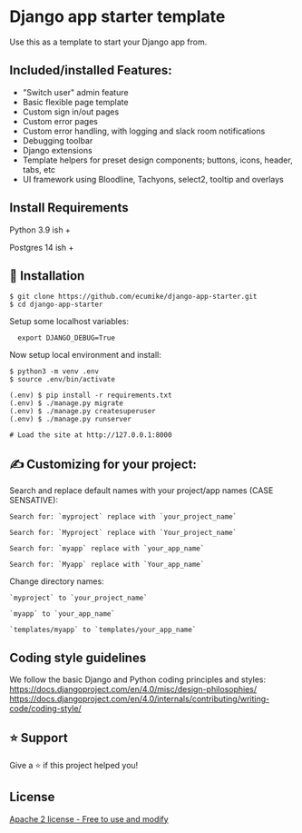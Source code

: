 # Django app starter template

Use this as a template to start your Django app from.

## Included/installed Features:
- "Switch user" admin feature
- Basic flexible page template
- Custom sign in/out pages
- Custom error pages
- Custom error handling, with logging and slack room notifications
- Debugging toolbar
- Django extensions
- Template helpers for preset design components; buttons, icons, header, tabs, etc
- UI framework using Bloodline, Tachyons, select2, tooltip and overlays


## Install Requirements

Python 3.9 ish +

Postgres 14 ish +


## 📖 Installation
```
$ git clone https://github.com/ecumike/django-app-starter.git
$ cd django-app-starter
```

Setup some localhost variables:
```
  export DJANGO_DEBUG=True
```

Now setup local environment and install:

```
$ python3 -m venv .env
$ source .env/bin/activate

(.env) $ pip install -r requirements.txt
(.env) $ ./manage.py migrate
(.env) $ ./manage.py createsuperuser
(.env) $ ./manage.py runserver

# Load the site at http://127.0.0.1:8000
```


## ✍ Customizing for your project:

Search and replace default names with your project/app names (CASE SENSATIVE):
```
Search for: `myproject` replace with `your_project_name`

Search for: `Myproject` replace with `Your_project_name`

Search for: `myapp` replace with `your_app_name`

Search for: `Myapp` replace with `Your_app_name`
```

Change directory names:
```
`myproject` to `your_project_name`

`myapp` to `your_app_name`

`templates/myapp` to `templates/your_app_name`
```



## Coding style guidelines
 
We follow the basic Django and Python coding principles and styles:  
https://docs.djangoproject.com/en/4.0/misc/design-philosophies/  
https://docs.djangoproject.com/en/4.0/internals/contributing/writing-code/coding-style/  

 
## ⭐️ Support
Give a ⭐️  if this project helped you!

## License
[Apache 2 license - Free to use and modify](LICENSE)

